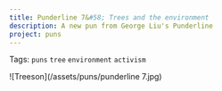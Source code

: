 ```yaml
---
title: Punderline 7&#58; Trees and the environment
description: A new pun from George Liu's Punderline
project: puns
---
```

Tags: `puns` `tree` `environment` `activism`

![Treeson](/assets/puns/punderline 7.jpg)

